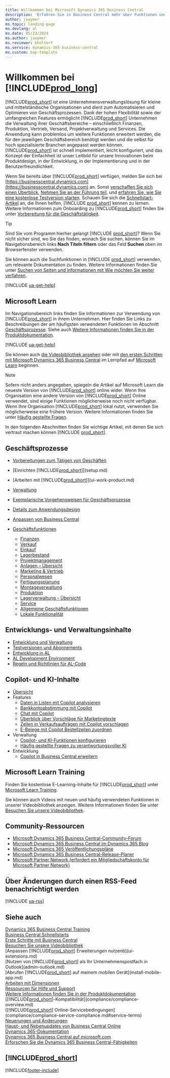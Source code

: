 ```yaml
---
title: Willkommen bei Microsoft Dynamics 365 Business Central
description: 'Erfahren Sie in Business Central mehr über Funktionen und Arbeitsszenarien, mit denen Unternehmen ihr Geschäft verwalten können, einschließlich Finanzen, Fertigung, Vertrieb, Versand, Projektmanagement, Services und mehr.'
author: jswymer
ms.topic: landing-page
ms.devlang: al
ms.date: 05/23/2024
ms.author: jswymer
ms.reviewer: bholtorf
ms.service: dynamics-365-business-central
ms.custom: bap-template
---
```

# <a name="welcome-to-"></a>Willkommen bei [!INCLUDE[prod_long](includes/prod_long.md)]

[!INCLUDE[prod_short](includes/prod_short.md)] ist eine Unternehmensverwaltungslösung für kleine und mittelständische Organisationen und dient zum Automatisieren und Optimieren von Geschäftsprozessen. Dank der hohen Flexibilität sowie der umfangreichen Features ermöglicht [!INCLUDE[prod_short](includes/prod_short.md)] Unternehmen die Verwaltung ihrer Geschäftsbereiche – einschließlich Finanzen, Produktion, Vertrieb, Versand, Projektverwaltung und Services. Die Anwendung kann problemlos um weitere Funktionen erweitert werden, die für den jeweiligen Geschäftsbereich benötigt werden und die selbst für hoch spezialisierte Branchen angepasst werden können. [!INCLUDE[prod_short](includes/prod_short.md)] ist schnell implementiert, leicht konfiguriert, und das Konzept der Einfachheit ist unser Leitbild für unsere Innovationen beim Produktdesign, in der Entwicklung, in der Implementierung und in der Benutzerfreundlichkeit.  

Wenn Sie bereits über [!INCLUDE[prod_short](includes/prod_short.md)] verfügen, melden Sie sich bei [https://businesscentral.dynamics.com](https://businesscentral.dynamics.com) an. Sonst [verschaffen Sie sich einen Überblick](https://dynamics.microsoft.com/business-central/overview/), [Nehmen Sie an der Führung teil](https://dynamics.microsoft.com/en-us/guidedtour/dynamics/business-central/1/1), und [erfahren Sie, wie Sie eine kostenlose Testversion starten](trial-signup.md). Schauen Sie sich die [Schnellstart-Artikel](quick-start-business-central.md) an, die Ihnen helfen, [!INCLUDE [prod_short](includes/prod_short.md)] kennen zu lernen. Weitere Informationen zum Onboarding zu [!INCLUDE[prod_short](includes/prod_short.md)] finden Sie unter [Vorbereitung für die Geschäftstätigkeit](ui-get-ready-business.md).  

> [!TIP]
> Sind Sie vom Programm hierher gelangt [!INCLUDE [prod_short](includes/prod_short.md)]? Wenn Sie nicht sicher sind, wo Sie das finden, wonach Sie suchen, können Sie im Navigationsbereich links **Nach Titeln filtern** oder das Feld **Suchen** oben im Browserfenster verwenden.  
>
> Sie können auch die Suchfunktionen in [!INCLUDE [prod_short](includes/prod_short.md)] verwenden, um relevante Dokumentation zu finden. Weitere Informationen finden Sie unter [Suchen von Seiten und Informationen mit Wie möchten Sie weiter verfahren](ui-search.md).

[!INCLUDE [ua-get-help](includes/ua-get-help.md)]

## <a name="microsoft-learn"></a>Microsoft Learn

Im Navigationsbereich links finden Sie Informationen zur Verwendung von [!INCLUDE[prod_short](includes/prod_short.md)] in ihrem Unternehmen. Hier finden Sie Links zu Beschreibungen der am häufigsten verwendeten Funktionen im Abschnitt [Geschäftsprozesse](#business-processes). Siehe auch [Weitere Informationen finden Sie in der Produktdokumentation](product-help-and-support.md#learn-more-using-the-product-documentation).

[!INCLUDE [ua-get-help](includes/ua-get-help.md)]

Sie können auch [die Videobibliothek ansehen](across-videos.md) oder mit [den ersten Schritten mit Microsoft Dynamics 365 Business Central](/training/paths/get-started-dynamics-365-business-central/) im Lernpfad auf [Microsoft Learn](/training/dynamics365/business-central?WT.mc_id=dyn365bc_landingpage-docs) beginnen.  

> [!NOTE]
> Sofern nicht anders angegeben, spiegeln die Artikel auf Microsoft Learn die neueste Version von [!INCLUDE[prod_short](includes/prod_short.md)] online wider. Wenn Ihre Organisation eine andere Version von [!INCLUDE[prod_short](includes/prod_short.md)] Online verwendet, sind einige Funktionen möglicherweise noch nicht verfügbar. Wenn Ihre Organisation [!INCLUDE[prod_short](includes/prod_short.md)] lokal nutzt, verwenden Sie möglicherweise eine frühere Version. Weitere Informationen finden Sie unter [Häufig gestellte Fragen](across-faq.yml).

In den folgenden Abschnitten finden Sie wichtige Artikel, mit denen Sie sich vertraut machen können [!INCLUDE [prod_short](includes/prod_short.md)].  

## <a name="business-processes"></a>Geschäftsprozesse

- [Vorbereitungen zum Tätigen von Geschäften](ui-get-ready-business.md)
- [Einrichten [!INCLUDE[prod_short](includes/prod_short.md)]](setup.md)
- [Arbeiten mit [!INCLUDE[prod_short](includes/prod_short.md)]](ui-work-product.md)
- [Verwaltung](admin-setup-and-administration.md)
- [Exemplarische Vorgehensweisen für Geschäftsprozesse](walkthrough-business-process-walkthroughs.md)
- [Details zum Anwendungsdesign](design-details-application-design.md)
- [Anpassen von Business Central](ui-customizing-overview.md)
- [Geschäftsfunktionen](across-business-functionality.md)

  - [Finanzen](finance.md)
  - [Verkauf](sales-manage-sales.md)
  - [Einkauf](purchasing-manage-purchasing.md)
  - [Lagerbestand](inventory-manage-inventory.md)
  - [Projektmanagement](projects-manage-projects.md)
  - [Anlagen – Übersicht](fa-manage.md)
  - [Marketing &amp; Vertrieb](marketing-relationship-management.md)
  - [Personalwesen](hr-manage-human-resources.md)
  - [Fertigungsplanung](production-planning.md)
  - [Montageverwaltung](assembly-assemble-items.md)
  - [Produktion](production-manage-manufacturing.md)
  - [Lagerverwaltung – Übersicht](design-details-warehouse-management.md)  
  - [Service](service-service.md)
  - [Allgemeine Geschäftsfunktionen](ui-across-business-areas.md)
  - [Lokale Funktionalität](about-localization.md)

## <a name="development-and-administration-content"></a>Entwicklungs- und Verwaltungsinhalte

- [Entwicklung und Verwaltung](/dynamics365/business-central/dev-itpro/index)
- [Testversionen und Abonnements](/dynamics365/business-central/dev-itpro/administration/trials-subscriptions)  
- [Entwicklung in AL](/dynamics365/business-central/dev-itpro/developer/devenv-dev-overview)
- [AL Development Environment](/dynamics365/business-central/dev-itpro/developer/devenv-reference-overview)
- [Regeln und Richtlinien für AL-Code](/dynamics365/business-central/dev-itpro/compliance/apptest-overview)

## <a name="copilot-and-ai-content"></a>Copilot- und KI-Inhalte

- [Übersicht](copilot-overview.md)
- Features
  - [Daten in Listen mit Copilot analysieren](analysis-assist.md)
  - [Bankkontoabstimmung mit Copilot](bank-reconciliation-with-copilot.md)
  - [Chat mit Copilot](chat-with-copilot.md?toc=/dynamics365/business-central/toc.json)
  - [Überblick über Vorschläge für Marketingtexte](ai-overview.md)
  - [Zeilen in Verkaufsaufträgen mit Copilot vorschlagen](sales-suggest-sales-lines-with-copilot.md)
  - [E-Belege mit Copilot Bestellzeilen zuordnen](map-edocuments-with-copilot.md)
- Verwaltung
  - [Copilot- und KI-Funktionen konfigurieren](enable-ai.md)
  - [Häufig gestellte Fragen zu verantwortungsvoller KI](responsible-ai-overview.md)
- Entwicklung
  - [Copilot in Business Central erweitern](/dynamics365/business-central/dev-itpro/developer/ai-integration-landing-page)

## <a name="microsoft-learn-training"></a>Microsoft Learn Training

Finden Sie kostenlose E-Learning-Inhalte für [!INCLUDE[prod_short](includes/prod_short.md)] unter [Microsoft Learn Training](/training/dynamics365/business-central?WT.mc_id=dyn365bc_landingpage-docs).

Sie können auch Videos mit neuen und häufig verwendeten Funktionen in unserer Videobibliothek anzeigen. Weitere Informationen finden Sie unter [ Besuchen Sie unsere Videobibliothek](across-videos.md).  

## <a name="community-resources"></a>Community-Ressourcen

- [Microsoft Dynamics 365 Business Central-Community-Forum](https://community.dynamics.com/forums/thread/?groupid=e78817ab-a926-4d31-96cc-aef040a4eb04)  
- [Microsoft Dynamics 365 Business Central im Dynamics 365 Blog](https://www.microsoft.com/dynamics-365/blog/business-leader/product/dynamics-365-business-central/)  
- [Microsoft Dynamics 365 Veröffentlichungspläne](/dynamics365/release-plans/)  
- [Microsoft Dynamics 365 Business Central-Release-Planer](https://releaseplans.microsoft.com/?app=Business+Central&group=dynamics-365&subgroup=dynamics-365-business-central) 
- [Microsoft Partner Network \(erfordert ein Mitgliedschaftskonto für Microsoft Partner Network\)](https://mspartner.microsoft.com)  

## <a name="get-notified-about-changes-through-an-rss-feed"></a>Über Änderungen durch einen RSS-Feed benachrichtigt werden

[!INCLUDE [ua-rss](includes/ua-rss.md)]  

## <a name="see-also"></a>Siehe auch

[Dynamics 365 Business Central Training](/training/dynamics365/business-central?WT.mc_id=dyn365bc_landingpage-docs)  
[Business Central Schnellstarts](quick-start-business-central.md)  
[Erste Schritte mit Business Central](ui-get-ready-business.md)  
[Besuchen Sie unsere Videobibliothek](across-videos.md)  
[Anpassen [!INCLUDE[prod_short](includes/prod_short.md)] Erweiterungen nutzenb](ui-extensions.md)  
[Nutzen von [!INCLUDE[prod_short](includes/prod_short.md)] als Ihr Unternehmenspostfach in Outlook](admin-outlook.md)  
[Abrufen [!INCLUDE[prod_short](includes/prod_short.md)] auf meinem mobilen Gerät](install-mobile-app.md)  
[Arbeiten mit Dimensionen](finance-dimensions.md)  
[Ressourcen für Hilfe und Support](product-help-and-support.md)  
[Weitere Informationen finden Sie in der Produktdokumentation](product-help-and-support.md#learn-more-using-the-product-documentation)  
[[!INCLUDE[prod_short](includes/prod_short.md)]-Kompatibilität](compliance/compliance-overview.md)  
[[!INCLUDE[prod_short](includes/prod_short.md)] Online-Servicebedingungen](compliance/compliance-service-compliance.md#service-terms)  
[Neuerungen und Änderungen](/dynamics365/business-central/dev-itpro/whatsnew/overview)  
[Haupt- und Nebenupdates von Business Central Online](/dynamics365/business-central/dev-itpro/administration/update-rollout-timeline)  
[Dynamics 365-Dokumentation](/dynamics365/)  
[Dynamics 365 Business Central auf microsoft.com](https://www.microsoft.com/dynamics-365/products/business-central/)  
[Erforschen Sie die Dynamics 365 Business Central-Fähigkeiten](https://www.microsoft.com/en-us/dynamics-365/products/business-central#Features)  

## [!INCLUDE[prod_short](includes/free_trial_md.md)]

[!INCLUDE[footer-include](includes/footer-banner.md)]
